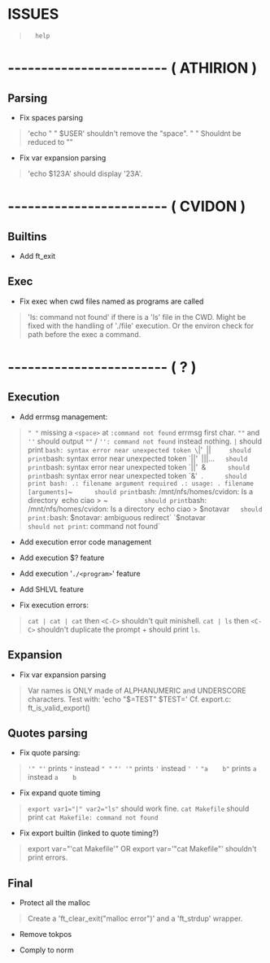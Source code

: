 

#           ISSUES

>       help

# ------------------------ ( ATHIRION )

##  Parsing

- Fix spaces parsing
> 'echo " " $USER' shouldn't remove the "space".
> "      " Shouldnt be reduced to ""

- Fix var expansion parsing
> 'echo $123A' should display '23A'.

# ------------------------ ( CVIDON )

##  Builtins

- Add ft_exit

##  Exec

- Fix exec when cwd files named as programs are called
> 'ls: command not found' if there is a 'ls' file in the CWD.
> Might be fixed with the handling of './file' execution. Or the
> environ check for path before the exec a command.

# ------------------------ ( ? )

##  Execution

- Add errmsg management:
> `" "`     missing a `<space>` at `:command not found` errmsg first char.
> `""`      and `''` should output `""` / `'': command not found` instead nothing.
> `|`       should print `bash: syntax error near unexpected token \`|'`
> `||`      should print `bash: syntax error near unexpected token \`||'`
> `|||…`    should print `bash: syntax error near unexpected token \`||'`
> `&`       should print `bash: syntax error near unexpected token \`&'`
> `.`       should print
    bash: .: filename argument required
    .: usage: . filename [arguments]
> `~`       should print `bash: /mnt/nfs/homes/cvidon: Is a directory`
> `echo ciao > ~`           should print `bash: /mnt/nfs/homes/cvidon: Is a directory`
> `echo ciao > $notavar`    should print: `bash: $notavar: ambiguous redirect`
> `$notavar`                should not print `: command not found`

- Add execution error code management

- Add execution $? feature

- Add execution '`./<program>`' feature

- Add SHLVL feature

- Fix execution errors:
> `cat | cat | cat` then `<C-C>` shouldn't quit minishell.
> `cat | ls` then `<C-C>` shouldn't duplicate the prompt + should print `ls`.

##  Expansion

- Fix var expansion parsing
> Var names is ONLY made of ALPHANUMERIC and UNDERSCORE characters.
> Test with: 'echo "$=TEST" $TEST='
> Cf. export.c: ft_is_valid_export()

##  Quotes parsing

- Fix quote parsing:
> `'" "'`       prints `"` instead `" "`
> `"' '"`       prints `'` instead `' '`
> `"a    b"`    prints `a` instead `a    b`

- Fix expand quote timing
> `export var1="|" var2="ls"` should work fine.
> `cat Makefile` should print `cat Makefile: command not found`

- Fix export builtin (linked to quote timing?)
> export var="'cat Makefile'" OR export var='"cat Makefile"' shouldn't
> print errors.

##  Final

- Protect all the malloc
> Create a 'ft_clear_exit("malloc error")' and a 'ft_strdup' wrapper.

- Remove tokpos

- Comply to norm

